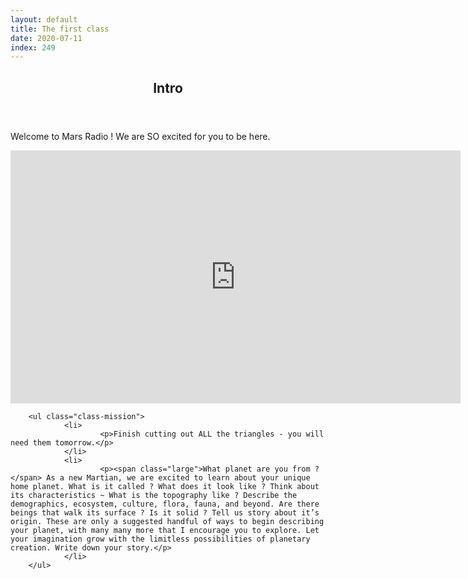 ```yaml
---
layout: default
title: The first class
date: 2020-07-11
index: 249
---
```


<article id="Class">
        <header>
                <h1>Intro</h1>
        </header>
        <p>Welcome to Mars Radio ! We are SO excited for you to be here.</p>
        <div class="video">
                <iframe width="720" height="405" src="https://www.youtube.com/embed/eOLrpjdLOJc?controls=0" frameborder="0" allow="accelerometer; autoplay; encrypted-media; gyroscope; picture-in-picture" allowfullscreen></iframe>
        </div>

        <ul class="class-mission">
                <li>
                        <p>Finish cutting out ALL the triangles - you will need them tomorrow.</p>
                </li>
                <li>
                        <p><span class="large">What planet are you from ?</span> As a new Martian, we are excited to learn about your unique home planet. What is it called ? What does it look like ? Think about its characteristics ~ What is the topography like ? Describe the demographics, ecosystem, culture, flora, fauna, and beyond. Are there beings that walk its surface ? Is it solid ? Tell us story about it’s origin. These are only a suggested handful of ways to begin describing your planet, with many many more that I encourage you to explore. Let your imagination grow with the limitless possibilities of planetary creation. Write down your story.</p>
                </li>
        </ul>

</article>
<footer>
</footer>